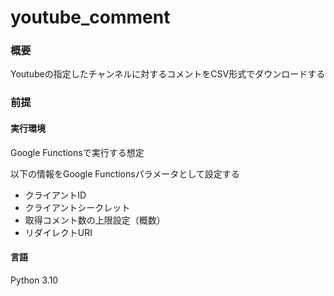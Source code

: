 # youtube_comment

### 概要
Youtubeの指定したチャンネルに対するコメントをCSV形式でダウンロードする

### 前提
#### 実行環境
Google Functionsで実行する想定

以下の情報をGoogle Functionsパラメータとして設定する
* クライアントID
* クライアントシークレット
* 取得コメント数の上限設定（概数）
* リダイレクトURI

#### 言語
Python 3.10
